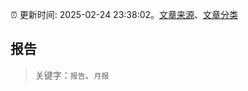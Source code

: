 :alarm_clock: 更新时间: 2025-02-24 23:38:02。[文章来源](/README.md)、[文章分类](/TAGS.md)

## 报告


> 关键字：`报告`、`月报`




